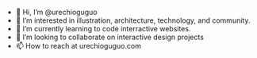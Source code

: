 - 👋 Hi, I’m @urechioguguo
- 👀 I’m interested in illustration, architecture, technology, and community.
- 🌱 I’m currently learning to code interractive websites.
- 💞️ I’m looking to collaborate on interactive design projects
- 📫 How to reach at urechioguguo.com

<!---
urechioguguo/urechioguguo is a ✨ special ✨ repository because its `README.md` (this file) appears on your GitHub profile.
You can click the Preview link to take a look at your changes.
--->
